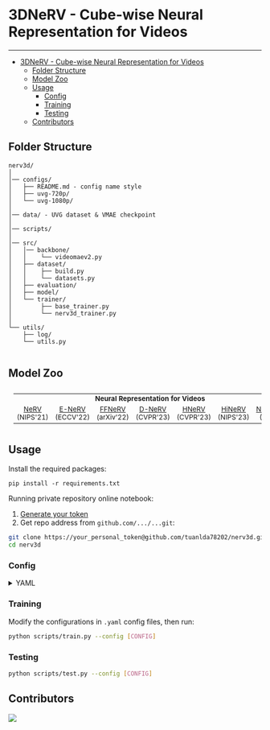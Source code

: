 # 3DNeRV - Cube-wise Neural Representation for Videos
---
- [3DNeRV - Cube-wise Neural Representation for Videos](#3dnerv---cube-wise-neural-representation-for-videos)
  - [Folder Structure](#folder-structure)
  - [Model Zoo](#model-zoo)
  - [Usage](#usage)
    - [Config](#config)
    - [Training](#training)
    - [Testing](#testing)
  - [Contributors](#contributors)

## Folder Structure

```
nerv3d/
│
│── configs/ 
│   ├── README.md - config name style
│   ├── uvg-720p/ 
│   └── uvg-1080p/ 
│
│── data/ - UVG dataset & VMAE checkpoint
│
│── scripts/
│
│── src/
│   │── backbone/
│   │    └── videomaev2.py
│   ├── dataset/ 
│   │    ├── build.py
│   │    └── datasets.py
│   ├── evaluation/ 
│   ├── model/ 
│   └── trainer/ 
│        ├── base_trainer.py
│        └── nerv3d_trainer.py
│ 
└── utils/
    ├── log/ 
    └── utils.py


```
## Model Zoo 
<summary></summary>

<table style="margin-left:auto;margin-right:auto;font-size:1.4vw;padding:10px 10px;text-align:center;vertical-align:center;">
  <tr>
    <td colspan="7" style="font-weight:bold;">Neural Representation for Videos</td>
  </tr>
  <tr>
    <td><a href="https://github.com/tuanlda78202/CVP/blob/main/configs/u2net/README.md">NeRV</a> (NIPS'21)</td>
    <td><a href="https://github.com/tuanlda78202/CVP/blob/main/configs/dis/README.md">E-NeRV</a> (ECCV'22)</td>
    <td><a href="https://github.com/tuanlda78202/CVP/blob/main/configs/dis/README.md">FFNeRV</a> (arXiv'22)</td>
    <td><a href="https://github.com/tuanlda78202/CVP/blob/main/configs/dis/README.md">D-NeRV</a> (CVPR'23)</td>
    <td><a href="https://github.com/tuanlda78202/CVP/blob/main/configs/dis/README.md">HNeRV</a> (CVPR'23)</td>
    <td><a href="https://github.com/tuanlda78202/CVP/blob/main/configs/dis/README.md">HiNeRV</a> (NIPS'23)</td>
    <td><a href="https://github.com/tuanlda78202/CVP/blob/main/configs/dis/README.md">NeRV3D</a> (Ours)</td>
  </tr>
</table>

## Usage

Install the required packages:

```
pip install -r requirements.txt
```
<!-- pipreqs for get requirements.txt -->

Running private repository online notebook:
1. [Generate your token](https://github.com/settings/tokens)
2. Get repo address from `github.com/.../...git`: 
```bash
git clone https://your_personal_token@github.com/tuanlda78202/nerv3d.git
cd nerv3d
```
### Config

<details>

<summary>YAML</summary>

```yaml
name: Beauty-HD_vmaev2-adaptive3d-nervb3d_b2xf4-cosinelr-10k_300e

dataloader:
  type: build_dataloader

  args:
    name: "uvghd30"
    data_path: "data/beauty.mp4"                       
    crop_size: [720, 1280]                             
    num_workers: 0  

    batch_size: 2                                      
    frame_interval: 4                                  

metrics:
  type: psnr_batch

  args:
    batch_size: 2                                     
    frame_interval: 4                               

arch:
  type: HNeRVMae

  args:
    img_size: [720, 1280] 
    frame_interval: 4                        
    
    embed_dim: 8 
    embed_size: [9, 16]
    decode_dim: 314

    lower_kernel: 1
    upper_kernel: 5
    scales: [5, 4, 2, 2]
    reduce: 3
    lower_width: 6

    ckpt_path: "data/vmae_sdg.pth"

loss:
  type: loss_fn

  args:
    loss_type: "L2"
    batch_average: False

optimizer:
  type: Adam

  args: 
    lr: 0.001 
    betas: [0.9, 0.99]

lr_scheduler:
  type: CosineAnnealingLR

  args:
    T_max: 0.000001     
    eta_min: 0.0

trainer:
  resume: False 
  
  epochs: 300
  valid_period: 10

  save_dir: saved/
  save_period: 100
  verbosity: 1

  visual_tool: wandb
  mode: "offline"
  project: nerv3d
  api_key_file: "./config/api/tuanlda78202"
  entity: tuanlda78202
  name: "beauty-3M_vmaev2-adaptive3d-nervb3d_b2xf4-cosinelr-10k_300e"              
```

</details>

### Training
Modify the configurations in `.yaml` config files, then run:

```bash
python scripts/train.py --config [CONFIG]
```

### Testing
```bash
python scripts/test.py --config [CONFIG]
```

## Contributors 
<a href="https://github.com/tuanlda78202/MLR/graphs/contributors">
<img src="https://contrib.rocks/image?repo=tuanlda78202/MLR" /></a>
</a>